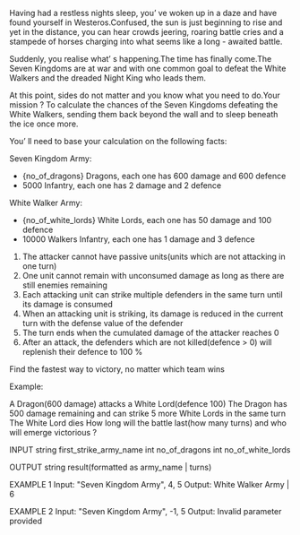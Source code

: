 Having had a restless nights sleep, you’ ve woken up in a daze and have found yourself in Westeros.Confused, the sun is just beginning to rise and yet in the distance, you can hear crowds jeering, roaring battle cries and a stampede of horses charging into what seems like a long - awaited battle.

Suddenly, you realise what’ s happening.The time has finally come.The Seven Kingdoms are at war and with one common goal to defeat the White Walkers and the dreaded Night King who leads them.

At this point, sides do not matter and you know what you need to do.Your mission ? To calculate the chances of the Seven Kingdoms defeating the White Walkers, sending them back beyond the wall and to sleep beneath the ice once more.

You’ ll need to base your calculation on the following facts:

Seven Kingdom Army:
- {no_of_dragons} Dragons, each one has 600 damage and 600 defence
- 5000 Infantry, each one has 2 damage and 2 defence

White Walker Army:
- {no_of_white_lords} White Lords, each one has 50 damage and 100 defence
- 10000 Walkers Infantry, each one has 1 damage and 3 defence

1. The attacker cannot have passive units(units which are not attacking in one turn)
2. One unit cannot remain with unconsumed damage as long as there are still enemies remaining
3. Each attacking unit can strike multiple defenders in the same turn until its damage is consumed
4. When an attacking unit is striking, its damage is reduced in the current turn with the defense value of the defender
5. The turn ends when the cumulated damage of the attacker reaches 0
6. After an attack, the defenders which are not killed(defence > 0) will replenish their defence to 100 %

Find the fastest way to victory, no matter which team wins

Example: 

A Dragon(600 damage) attacks a White Lord(defence 100)
The Dragon has 500 damage remaining and can strike 5 more White Lords in the same turn
The White Lord dies
How long will the battle last(how many turns) and who will emerge victorious ?
   
INPUT
string first_strike_army_name
int no_of_dragons
int no_of_white_lords

OUTPUT
string result(formatted as army_name | turns)
 
EXAMPLE 1
Input: "Seven Kingdom Army", 4, 5
Output: White Walker Army | 6


EXAMPLE 2
Input: "Seven Kingdom Army", -1, 5
Output: Invalid parameter provided
